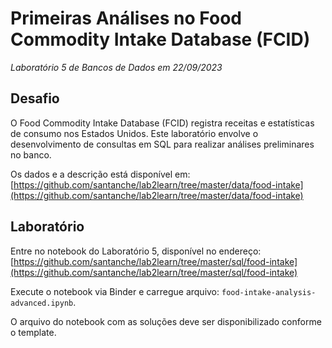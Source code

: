 # Primeiras Análises no Food Commodity Intake Database (FCID)
*Laboratório 5 de Bancos de Dados em 22/09/2023*

## Desafio

O Food Commodity Intake Database (FCID) registra receitas e estatísticas de consumo nos Estados Unidos. Este laboratório envolve o desenvolvimento de consultas em SQL para realizar análises preliminares no banco.

Os dados e a descrição está disponível em: [https://github.com/santanche/lab2learn/tree/master/data/food-intake](https://github.com/santanche/lab2learn/tree/master/data/food-intake)

## Laboratório

Entre no notebook do Laboratório 5, disponível no endereço: [https://github.com/santanche/lab2learn/tree/master/sql/food-intake](https://github.com/santanche/lab2learn/tree/master/sql/food-intake)

Execute o notebook via Binder e carregue arquivo: `food-intake-analysis-advanced.ipynb`.

O arquivo do notebook com as soluções deve ser disponibilizado conforme o template.